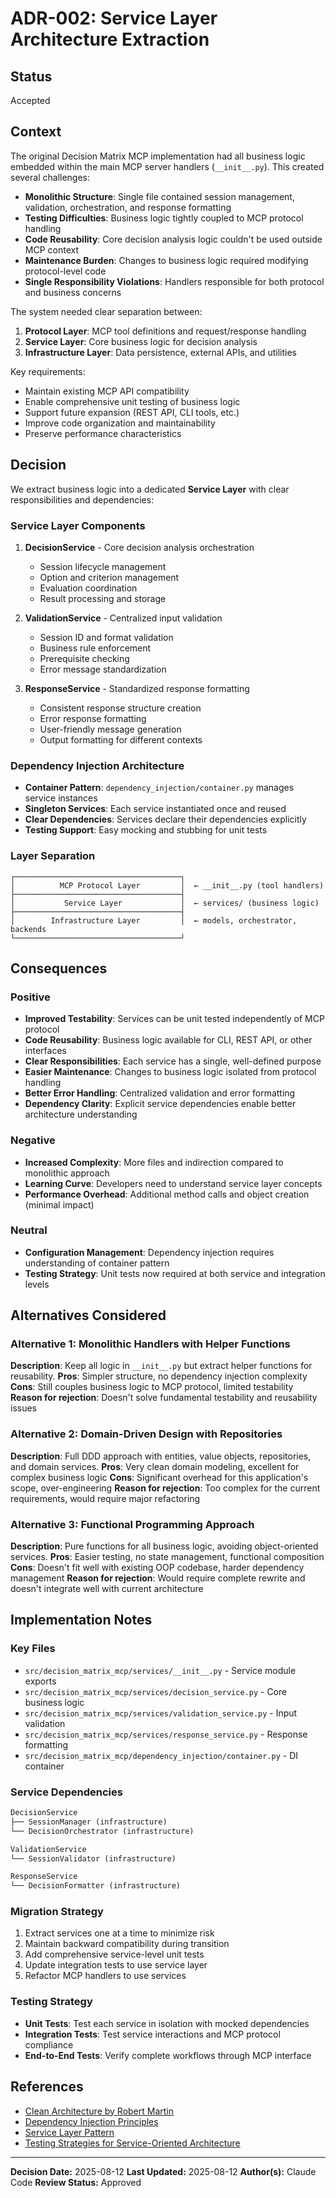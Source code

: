 # ADR-002: Service Layer Architecture Extraction

## Status
Accepted

## Context

The original Decision Matrix MCP implementation had all business logic embedded within the main MCP server handlers (`__init__.py`). This created several challenges:

- **Monolithic Structure**: Single file contained session management, validation, orchestration, and response formatting
- **Testing Difficulties**: Business logic tightly coupled to MCP protocol handling
- **Code Reusability**: Core decision analysis logic couldn't be used outside MCP context
- **Maintenance Burden**: Changes to business logic required modifying protocol-level code
- **Single Responsibility Violations**: Handlers responsible for both protocol and business concerns

The system needed clear separation between:
1. **Protocol Layer**: MCP tool definitions and request/response handling
2. **Service Layer**: Core business logic for decision analysis
3. **Infrastructure Layer**: Data persistence, external APIs, and utilities

Key requirements:
- Maintain existing MCP API compatibility
- Enable comprehensive unit testing of business logic
- Support future expansion (REST API, CLI tools, etc.)
- Improve code organization and maintainability
- Preserve performance characteristics

## Decision

We extract business logic into a dedicated **Service Layer** with clear responsibilities and dependencies:

### Service Layer Components

1. **DecisionService** - Core decision analysis orchestration
   - Session lifecycle management
   - Option and criterion management
   - Evaluation coordination
   - Result processing and storage

2. **ValidationService** - Centralized input validation
   - Session ID and format validation
   - Business rule enforcement
   - Prerequisite checking
   - Error message standardization

3. **ResponseService** - Standardized response formatting
   - Consistent response structure creation
   - Error response formatting
   - User-friendly message generation
   - Output formatting for different contexts

### Dependency Injection Architecture

- **Container Pattern**: `dependency_injection/container.py` manages service instances
- **Singleton Services**: Each service instantiated once and reused
- **Clear Dependencies**: Services declare their dependencies explicitly
- **Testing Support**: Easy mocking and stubbing for unit tests

### Layer Separation

```
┌─────────────────────────────────────┐
│          MCP Protocol Layer         │  ← __init__.py (tool handlers)
├─────────────────────────────────────┤
│           Service Layer             │  ← services/ (business logic)
├─────────────────────────────────────┤
│        Infrastructure Layer         │  ← models, orchestrator, backends
└─────────────────────────────────────┘
```

## Consequences

### Positive
- **Improved Testability**: Services can be unit tested independently of MCP protocol
- **Code Reusability**: Business logic available for CLI, REST API, or other interfaces
- **Clear Responsibilities**: Each service has a single, well-defined purpose
- **Easier Maintenance**: Changes to business logic isolated from protocol handling
- **Better Error Handling**: Centralized validation and error formatting
- **Dependency Clarity**: Explicit service dependencies enable better architecture understanding

### Negative
- **Increased Complexity**: More files and indirection compared to monolithic approach
- **Learning Curve**: Developers need to understand service layer concepts
- **Performance Overhead**: Additional method calls and object creation (minimal impact)

### Neutral
- **Configuration Management**: Dependency injection requires understanding of container pattern
- **Testing Strategy**: Unit tests now required at both service and integration levels

## Alternatives Considered

### Alternative 1: Monolithic Handlers with Helper Functions
**Description**: Keep all logic in `__init__.py` but extract helper functions for reusability.
**Pros**: Simpler structure, no dependency injection complexity
**Cons**: Still couples business logic to MCP protocol, limited testability
**Reason for rejection**: Doesn't solve fundamental testability and reusability issues

### Alternative 2: Domain-Driven Design with Repositories
**Description**: Full DDD approach with entities, value objects, repositories, and domain services.
**Pros**: Very clean domain modeling, excellent for complex business logic
**Cons**: Significant overhead for this application's scope, over-engineering
**Reason for rejection**: Too complex for the current requirements, would require major refactoring

### Alternative 3: Functional Programming Approach
**Description**: Pure functions for all business logic, avoiding object-oriented services.
**Pros**: Easier testing, no state management, functional composition
**Cons**: Doesn't fit well with existing OOP codebase, harder dependency management
**Reason for rejection**: Would require complete rewrite and doesn't integrate well with current architecture

## Implementation Notes

### Key Files
- `src/decision_matrix_mcp/services/__init__.py` - Service module exports
- `src/decision_matrix_mcp/services/decision_service.py` - Core business logic
- `src/decision_matrix_mcp/services/validation_service.py` - Input validation
- `src/decision_matrix_mcp/services/response_service.py` - Response formatting
- `src/decision_matrix_mcp/dependency_injection/container.py` - DI container

### Service Dependencies
```python
DecisionService
├── SessionManager (infrastructure)
└── DecisionOrchestrator (infrastructure)

ValidationService
└── SessionValidator (infrastructure)

ResponseService
└── DecisionFormatter (infrastructure)
```

### Migration Strategy
1. Extract services one at a time to minimize risk
2. Maintain backward compatibility during transition
3. Add comprehensive service-level unit tests
4. Update integration tests to use service layer
5. Refactor MCP handlers to use services

### Testing Strategy
- **Unit Tests**: Test each service in isolation with mocked dependencies
- **Integration Tests**: Test service interactions and MCP protocol compliance
- **End-to-End Tests**: Verify complete workflows through MCP interface

## References
- [Clean Architecture by Robert Martin](https://blog.cleancoder.com/uncle-bob/2012/08/13/the-clean-architecture.html)
- [Dependency Injection Principles](https://martinfowler.com/articles/injection.html)
- [Service Layer Pattern](https://martinfowler.com/eaaCatalog/serviceLayer.html)
- [Testing Strategies for Service-Oriented Architecture](https://martinfowler.com/articles/microservice-testing/)

---
**Decision Date:** 2025-08-12
**Last Updated:** 2025-08-12
**Author(s):** Claude Code
**Review Status:** Approved

